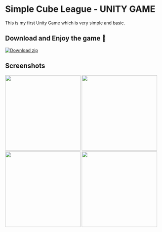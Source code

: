 # Simple Cube League - UNITY GAME

This is my first Unity Game which is very simple and basic.

## Download and Enjoy the game 🚀

[![Download zip](https://custom-icon-badges.herokuapp.com/badge/-Download-blue?style=for-the-badge&logo=download&logoColor=white "Download zip")](https://raw.githubusercontent.com/shubham-gupta-16/Simple-Cube-League-UNITY-GAME/main/Simple_Cube_League_Setup.exe)

## Screenshots
<p float="left">
  <img src="https://user-images.githubusercontent.com/55009858/182554428-0aef5378-8dac-4bd3-8930-60f48fe60d39.png" width="244"/>
  <img src="https://user-images.githubusercontent.com/55009858/182554446-c981fa68-1278-4d47-acb3-00335707105e.png" width="244"/>
  <img src="https://user-images.githubusercontent.com/55009858/182554461-df9b536d-c054-40ec-b9de-15cd387143f9.png" width="244"/>
  <img src="https://user-images.githubusercontent.com/55009858/182554469-cf5cfd60-2237-4b2d-ad05-dd588ddeb42c.png" width="244"/>
</p>
